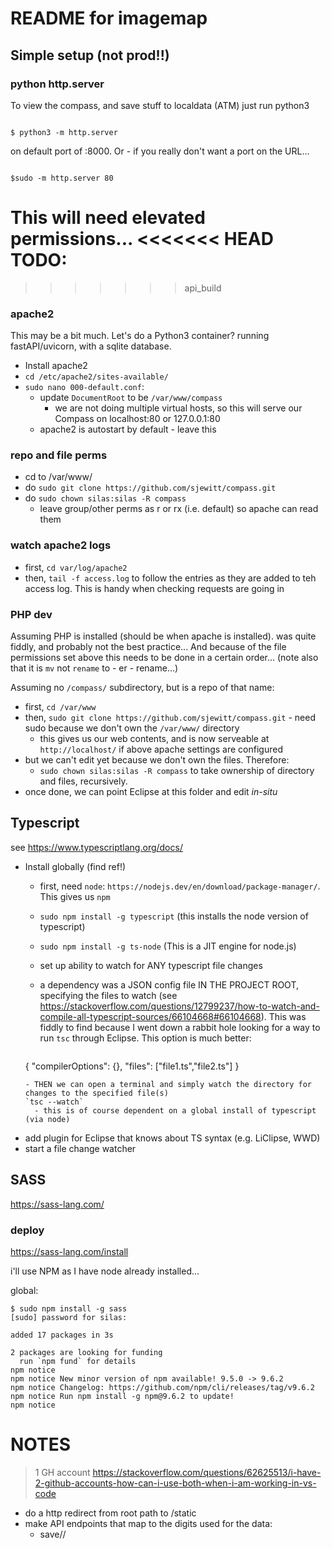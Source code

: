# README for imagemap

## Simple setup (not prod!!)

### python http.server

To view the compass, and save stuff to localdata (ATM) just run python3 


```console

$ python3 -m http.server

```
 on default port of :8000. Or - if you really don't want a port on the URL...

```console

$sudo -m http.server 80

```

This will need elevated permissions...
<<<<<<< HEAD
TODO:
=======
>>>>>>> api_build
 
### apache2

This may be a bit much. Let's do a Python3 container? running fastAPI/uvicorn, with a sqlite database. 


 
 - Install apache2
 - `cd /etc/apache2/sites-available/`
 - `sudo nano 000-default.conf`:
   - update `DocumentRoot` to be `/var/www/compass`
     - we are not doing multiple virtual hosts, so this will serve our Compass on localhost:80 or 127.0.0.1:80
   - apache2 is autostart by default - leave this 


### repo and file perms
 - cd to /var/www/
 - do `sudo git clone https://github.com/sjewitt/compass.git`
 - do `sudo chown silas:silas -R compass`
   - leave group/other perms as r or rx (i.e. default) so apache can read them

### watch apache2 logs
 
 - first, `cd var/log/apache2`
 - then, `tail -f access.log` to follow the entries as they are added to teh access log. This is handy when checking requests are going in
 
### PHP dev

Assuming PHP is installed (should be when apache is installed). was quite fiddly, and probably not the best practice... 
And because of the file permissions set above this needs to be done in a certain order...
(note also that it is `mv` not `rename` to - er - rename...)

Assuming no `/compass/` subdirectory, but is a repo of that name:
 
 - first, `cd /var/www` 
 - then, `sudo git clone https://github.com/sjewitt/compass.git` - need sudo because we don't own the `/var/www/` directory
   - this gives us our web contents, and is now serveable at `http://localhost/` if above apache settings are configured
 - but we can't edit yet because we don't own the files. Therefore:
   - `sudo chown silas:silas -R compass` to take ownership of directory and files, recursively.
 - once done, we can point Eclipse at this folder and edit _in-situ_
 
 
## Typescript

 see https://www.typescriptlang.org/docs/
 
 - Install globally (find ref!)
   - first, need `node`: `https://nodejs.dev/en/download/package-manager/`. This gives us `npm` 
   - `sudo npm install -g typescript` (this installs the node version of typescript)
   - `sudo npm install -g ts-node`    (This is a JIT engine for node.js)
   - set up ability to watch for ANY typescript file changes
   - a dependency was a JSON config file IN THE PROJECT ROOT, specifying the files to watch 
     (see https://stackoverflow.com/questions/12799237/how-to-watch-and-compile-all-typescript-sources/66104668#66104668). 
     This was fiddly to find because I went down a rabbit hole looking for a way to run `tsc` through Eclipse. This option is 
     much better:
     
     ```
	{
		"compilerOptions": {},
		"files": ["file1.ts","file2.ts"]
	}
     ```
   - THEN we can open a terminal and simply watch the directory for changes to the specified file(s) 
     `tsc --watch`
       - this is of course dependent on a global install of typescript (via node) 
 
 - add plugin for Eclipse that knows about TS syntax (e.g. LiClipse, WWD)
 - start a file change watcher
 
## SASS

https://sass-lang.com/

### deploy

https://sass-lang.com/install
 
i'll use NPM as I have node already installed...

global:

```
$ sudo npm install -g sass
[sudo] password for silas: 

added 17 packages in 3s

2 packages are looking for funding
  run `npm fund` for details
npm notice 
npm notice New minor version of npm available! 9.5.0 -> 9.6.2
npm notice Changelog: https://github.com/npm/cli/releases/tag/v9.6.2
npm notice Run npm install -g npm@9.6.2 to update!
npm notice 

```

# NOTES

> 1 GH account
https://stackoverflow.com/questions/62625513/i-have-2-github-accounts-how-can-i-use-both-when-i-am-working-in-vs-code


 
 - do a http redirect from root path to /static
 - make API endpoints that map to the digits used for the data:
   - save/<user>/